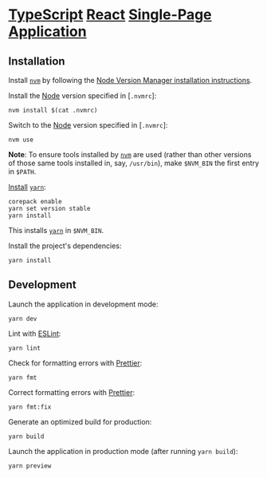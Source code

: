 # [TypeScript] [React] [Single-Page Application][spa]

## Installation

Install [`nvm`] by following the [Node Version Manager installation instructions](https://github.com/nvm-sh/nvm#installing-and-updating).

Install the [Node] version specified in [`.nvmrc`]:

```console
nvm install $(cat .nvmrc)
```

Switch to the [Node] version specified in [`.nvmrc`]:

```console
nvm use
```

**Note**: To ensure tools installed by [`nvm`] are used (rather than other versions of those same tools installed in, say, `/usr/bin`), make `$NVM_BIN` the first entry in `$PATH`.

[Install](https://yarnpkg.com/getting-started/install) [`yarn`]:

```console
corepack enable
yarn set version stable
yarn install
```

This installs [`yarn`] in `$NVM_BIN`.

Install the project's dependencies:

```console
yarn install
```

## Development

Launch the application in development mode:

```console
yarn dev
```

Lint with [ESLint]:

```console
yarn lint
```

Check for formatting errors with [Prettier]:

```console
yarn fmt
```

Correct formatting errors with [Prettier]:

```console
yarn fmt:fix
```

Generate an optimized build for production:

```console
yarn build
```

Launch the application in production mode (after running `yarn build`):

```console
yarn preview
```

[`nvm`]: https://github.com/nvm-sh/nvm
[`nvmrc`]: ./nvmrc
[`yarn`]: https://yarnpkg.com/
[ESLint]: https://eslint.org/
[Node]: https://nodejs.org/en
[Prettier]: https://prettier.io/
[React]: https://react.dev
[spa]: https://en.wikipedia.org/wiki/Single-page_application
[TypeScript]: https://www.typescriptlang.org/

